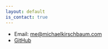 ```yaml
---
layout: default
is_contact: true
---
```


* Email: [me@michaelkirschbaum.com](mailto:me@michaelkirschbaum.com)
* [GitHub](https://github.com/michaelkirschbaum)
<!-- * Phone: [+1-7044582515](tel:+1-7044582515)

---

## Mailing Address

> 221B, Baker Street
>
> London
>
> United Kingdom

---

## Social

[Instagram](https://instagram.com/michaelkirschbaum)
[Twitter](https://twitter.com/mbkirschbaum)
[GitHub](https://github.com/michaelkirschbaum) -->
